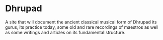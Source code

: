 # Dhrupad
A site that will document the ancient classical musical form of Dhrupad
its gurus, its practice today, some old and rare recordings of maestros
as well as some writings and articles on its fundamental structure.

